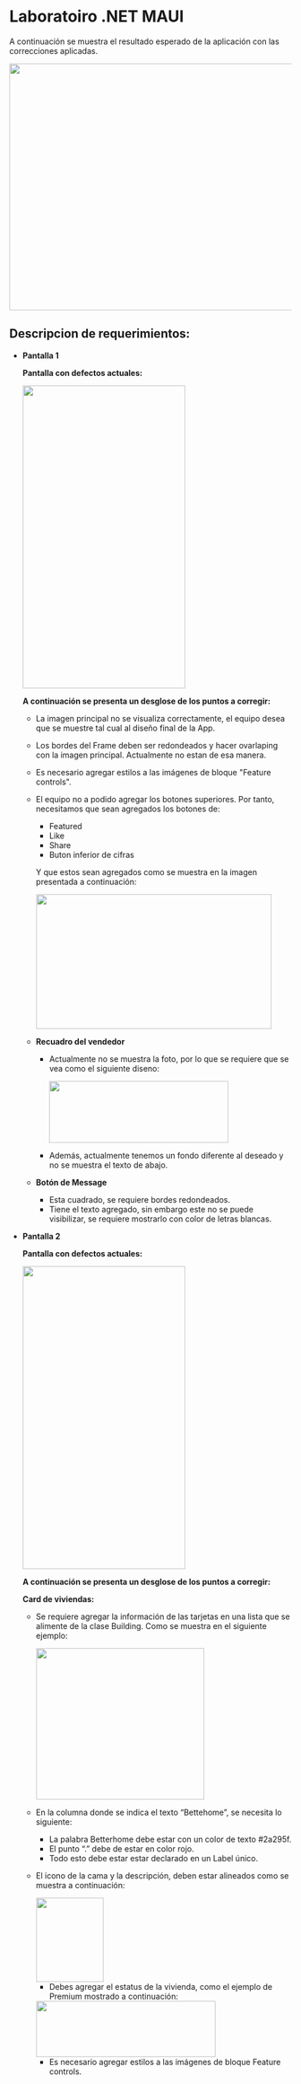 # **Laboratoiro .NET MAUI**

A continuación se muestra el resultado esperado de la aplicación  con las correcciones aplicadas.

<p>
<img src="https://github.com/platzi/laboratorio-netmaui-ui-reservas-wip/blob/main/Images/RealEstateAppUI.png" height="440" width="520"/>
</p>

## Descripcion de requerimientos:

- **Pantalla 1**
    
    **Pantalla con defectos actuales:**
    
    <img src="https://github.com/platzi/laboratorio-netmaui-ui-reservas-wip/blob/main/Images/Pantalla1.png" height="540" width="290"/>

    **A continuación se presenta un desglose de los puntos a corregir:**
    
    - La imagen principal no se visualiza correctamente, el equipo desea que se muestre tal cual al diseño final de la App.
    - Los bordes del Frame deben ser redondeados y hacer ovarlaping con la imagen principal. Actualmente no estan de esa manera.
    - Es necesario agregar estilos a las imágenes de bloque "Feature controls".
    - El equipo no a podido agregar los botones superiores. Por tanto, necesitamos que sean agregados los botones de:
        - Featured
        - Like
        - Share
        - Buton inferior de cifras
        
        Y que estos sean agregados como se muestra en la imagen presentada a continuación:
        
        <img src="https://github.com/platzi/laboratorio-netmaui-ui-reservas-wip/blob/main/Images/Pantalla1.1.png" height="240" width="420"/>
        
    - **Recuadro del vendedor**
        - Actualmente no se muestra la foto, por lo que se requiere que se vea como el siguiente diseno:
            
          <img src="https://github.com/platzi/laboratorio-netmaui-ui-reservas-wip/blob/main/Images/Pantalla1.2.png" height="110" width="320"/>
            
        - Además, actualmente tenemos un fondo diferente al deseado y no se muestra el texto de abajo.
    - **Botón de Message**
        - Esta cuadrado, se requiere bordes redondeados.
        - Tiene el texto agregado, sin embargo este no se puede visibilizar, se requiere mostrarlo con color de letras blancas.
        
- **Pantalla 2**
    
    **Pantalla con defectos actuales:**
    
    <img src="https://github.com/platzi/laboratorio-netmaui-ui-reservas-wip/blob/main/Images/Pantalla2.png" height="540" width="290"/>
    
    **A continuación se presenta un desglose de los puntos a corregir:**
    
    **Card de viviendas:**
    
    - Se requiere agregar la información de las tarjetas en una lista que se alimente de la clase Building.  Como se muestra en el siguiente ejemplo:
    
      <img src="https://github.com/platzi/laboratorio-netmaui-ui-reservas-wip/blob/main/Images/Pantalla2.1.png" height="270" width="300"/>
    
    - En la columna donde se indica el texto “Bettehome”, se necesita lo siguiente:
        - La palabra Betterhome debe estar con un color de texto #2a295f.
        - El punto “.” debe de estar en color rojo.
        - Todo esto debe estar estar declarado en un Label único.
    - El icono de la cama y la descripción, deben estar alineados como se muestra a continuación:
        
      <img src="https://github.com/platzi/laboratorio-netmaui-ui-reservas-wip/blob/main/Images/Pantalla2.2.png" height="150" width="120"/>
        
        - Debes agregar el estatus de la vivienda, como el ejemplo de Premium mostrado a continuación:
            
        <img src="https://github.com/platzi/laboratorio-netmaui-ui-reservas-wip/blob/main/Images/Pantalla2.3.png" height="100" width="320"/>
            
        - Es necesario agregar estilos a las imágenes de bloque Feature controls.
